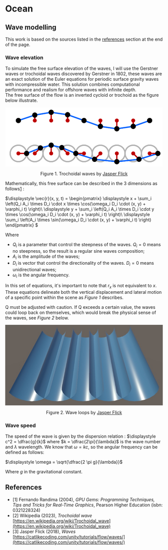 # Ocean

## Wave modelling
This work is based on the sources listed in the [references](#references) section at the end of the page.

### Wave elevation

To simulate the free surface elevation of the waves, I will use the Gerstner waves or trochoidal waves discovered by Gerstner in 1802, these waves are an exact solution of the Euler equations for periodic surface gravity waves with incompressible water. This solution combines computational performance and realism for offshore waves with infinite depth.  
The free surface of the flow is an inverted cycloid or trochoid as the figure below illustrate.


<p align="center">
    <img align="center" src="images/sine-gerstner.png" width=800 title="Trochoidal wave" alt="Trochoidal wave">
    <figcaption align="center">
        Figure 1. Trochoidal waves by <a href="https://catlikecoding.com/jasper-flick/">Jasper Flick</a>
    </figcaption>
</p>

Mathematically, this free surface can be described in the 3 dimensions as follows[1](#references) :

$\displaystyle
\vec{r}(x, y, t) = 
\begin{pmatrix}
\displaystyle x + \sum_i \left(Q_i A_i \times D_i \cdot x \times \cos(\omega_i D_i \cdot (x, y) + \varphi_i t) \right)\\
\displaystyle y + \sum_i \left(Q_i A_i \times D_i \cdot y \times \cos(\omega_i D_i \cdot (x, y) + \varphi_i t) \right)\\
\displaystyle \sum_i \left(A_i \times \sin(\omega_i D_i \cdot (x, y) + \varphi_i t) \right)
\end{pmatrix}
$

Where
- $Q_i$ is a parameter that control the steepness of the waves. $Q_i = 0$ means no steepness, so the result is a regular sine waves composition;
- $A_i$ is the amplitude of the waves;
- $D_i$ is vector that control the directionality of the waves. $D_i = 0$ means unidirectional waves;
- $\omega_i$ is the angular frequency.

In this set of equations, it's important to note that $r_x$​ is not equivalent to $x$. These equations delineate both the vertical displacement and lateral motion of a specific point within the scene as *Figure 1* describes.  

Q must be adjusted with caution. If Q exceeds a certain value, the waves could loop back on themselves, which would break the physical sense of the waves, see *Figure 2* below.  

<p align="center">
    <img align="center" src="images/wave-loops.jpg" width=800 title="Wave loops" alt="Wave loops">
    <figcaption align="center">
        Figure 2. Wave loops by <a href="https://catlikecoding.com/jasper-flick/">Jasper Flick</a>
    </figcaption>
</p>

### Wave speed

The speed of the wave is given by the dispersion relation : $\displaystyle c^2 = \dfrac{g}{k}$ where $k = \dfrac{2\pi}{\lambda}$ is the wave number and $\lambda$ wavelength. We know that $\omega = kc$, so the angular frequency can be defined as follows:  

$\displaystyle \omega = \sqrt{\dfrac{2 \pi g}{\lambda}}$

Where $g$ in the gravitational constant.












## References

- [1] Fernando Randima (2004), *GPU Gems: Programming Techniques, Tips and Tricks for Real-Time Graphics*, Pearson Higher Education (isbn: 0321228324)
- [2] Wikipedia (2023), *Trochoidal wave* [https://en.wikipedia.org/wiki/Trochoidal_wave](https://en.wikipedia.org/wiki/Trochoidal_wave)
- [3] Jasper Flick (2018), *Waves* [https://catlikecoding.com/unity/tutorials/flow/waves/](https://catlikecoding.com/unity/tutorials/flow/waves/)